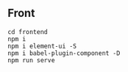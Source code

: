 ## Front
```
cd frontend
npm i
npm i element-ui -S
npm i babel-plugin-component -D
npm run serve
```


